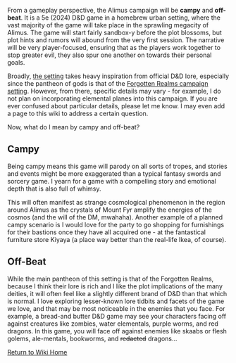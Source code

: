 From a gameplay perspective, the Alimus campaign will be **campy** and **off-beat**. It is a 5e (2024) D&D game in a homebrew urban setting, where the vast majority of the game will take place in the sprawling megacity of Alimus. The game will start fairly sandbox-y before the plot blossoms, but plot hints and rumors will abound from the very first session. The narrative will be very player-focused, ensuring that as the players work together to stop greater evil, they also spur one another on towards their personal goals. 

Broadly, [the setting](https://isaaclepley.github.io/Alimus-Public/setting.html) takes heavy inspiration from official D&D lore, especially since the pantheon of gods is that of the [Forgotten Realms campaign setting](https://www.dndbeyond.com/sources/dnd/basic-rules-2014/appendix-b-gods-of-the-multiverse?srsltid=AfmBOoqfrFAT4wT10XmkLzgnRRz0N83vvGOXSFRp8TDLmMqeyYgBk55Q#DeitiesoftheForgottenRealms). However, from there, specific details may vary - for example, I do not plan on incorporating elemental planes into this campaign. If you are ever confused about particular details, please let me know. I may even add a page to this wiki to address a certain question.

Now, what do I mean by campy and off-beat?

## Campy
Being campy means this game will parody on all sorts of tropes, and stories and events might be more exaggerated than a typical fantasy swords and sorcery game. I yearn for a game with a compelling story and emotional depth that is also full of whimsy. 

This will often manifest as strange cosmological phenomenon in the region around Alimus as the crystals of Mount Fyr amplify the energies of the cosmos (and the will of the DM, mwahaha). Another example of a planned campy scenario is I would love for the party to go shopping for furnishings for their bastions once they have all acquired one - at the fantastical furniture store Kiyaya (a place way better than the real-life Ikea, of course).

## Off-Beat
While the main pantheon of this setting is that of the Forgotten Realms, because I think their lore is rich and I like the plot implications of the many deities, it will often feel like a slightly different brand of D&D than that which is normal. I love exploring lesser-known lore tidbits and facets of the game we love, and that may be most noticeable in the enemies that you face. 
For example, a bread-and butter D&D game may see your characters facing off against creatures like zombies, water elementals, purple worms, and red dragons. In this game, you will face off against enemies like skaabs or flesh golems, ale-mentals, bookworms, and ~~redacted~~ dragons...

[Return to Wiki Home](https://isaaclepley.github.io/Alimus-Public)